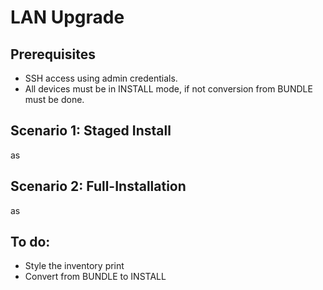 # LAN Upgrade

## Prerequisites
- SSH access using admin credentials.
- All devices must be in INSTALL mode, if not conversion from BUNDLE must be done.

## Scenario 1: Staged Install
as

## Scenario 2: Full-Installation
as

## To do: 
- Style the inventory print
- Convert from BUNDLE to INSTALL